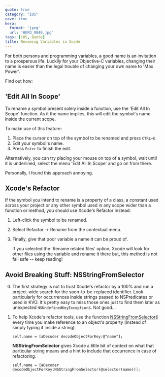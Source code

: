 ```yaml
---
quote: true
category: "iOS"
cave: true
hero:
  format: 'jpeg'
  url: 'HERO_0040.jpg'
tags: [iOS, Quote]
title: Renaming Variables in Xcode
---
```


For both persons and programming variables, a good name is an invitation to a prosperous life.
Luckily for your Objective-C variables, changing their name is easier than the legal trouble of changing your own name to 'Max Power'.

Find out how:

## 'Edit All In Scope'

To rename a symbol present solely inside a function, use the 'Edit All In Scope' function. As it the name implies, this will edit the symbol's name inside the current scope.

To make use of this feature:

1. Place the cursor on top of the symbol to be renamed and press ```CTRL+E```.
2. Edit your symbol's name.
3. Press ```Enter``` to finish the edit.

Alternatively, you can try placing your mouse on top of a symbol, wait until it is underlined, select the menu 'Edit All In Scope' and go on from there.

Personally, I found this approach annoying.

## Xcode's Refactor

If the symbol you intend to rename is a property of a class, a constant used across your project or any other symbol used in any scope wider than a function or method, you should use Xcode's Refactor instead:

1. Left-click the symbol to be renamed.
2. Select Refactor -> Rename from the contextual menu.
3. Finally, give that poor variable a name it can be proud of.

	If you selected the 'Rename related files' option, Xcode will look for other files using the variable and rename it there but, this method is not fail safe -- keep reading!

## Avoid Breaking Stuff: NSStringFromSelector

0. The first strategy is not to trust Xcode's refactor by a 100% and run a project-wide search for the soon-to-be-replaced identifier. Look particularly for occurrences inside strings passed to NSPredicates or used in KVO.
	It's pretty easy to miss those ones just to find them later as unexpected ```NSUndefinedKeyException```s. Not good...

1. To help Xcode's refactor tools, use the function [NSStringFromSelector()](https://developer.apple.com/library/ios/documentation/cocoa/reference/foundation/Miscellaneous/Foundation_Functions/Reference/reference.html#//apple_ref/c/func/NSStringFromSelector) every time you make reference to an object's property (instead of simply typing it inside a string)

	```
	self.name = [aDecoder decodeObjectForKey:@"name"];
	```

	**NSStringFromSelector** gives Xcode a little bit of context on what that particular string means and a hint to include that occurrence in case of refactoring.

	```
	self.name = [aDecoder decodeObjectForKey:NSStringFromSelector(@selector(name))];
	```
